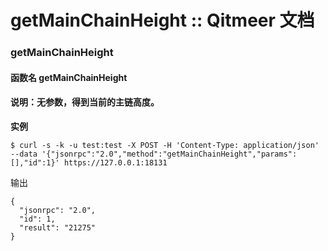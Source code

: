 # getMainChainHeight :: Qitmeer 文档

### getMainChainHeight <a href="#getmainchainheight" id="getmainchainheight"></a>

#### 函数名 getMainChainHeight <a href="#han-shu-ming-getmainchainheight" id="han-shu-ming-getmainchainheight"></a>

#### 说明：无参数，得到当前的主链高度。 <a href="#shuo-ming-wu-can-shu-de-dao-dang-qian-de-zhu-lian-gao-du" id="shuo-ming-wu-can-shu-de-dao-dang-qian-de-zhu-lian-gao-du"></a>

**实例**

```
$ curl -s -k -u test:test -X POST -H 'Content-Type: application/json' --data '{"jsonrpc":"2.0","method":"getMainChainHeight","params":[],"id":1}' https://127.0.0.1:18131
```

输出

```
{
  "jsonrpc": "2.0",
  "id": 1,
  "result": "21275"
}
```
